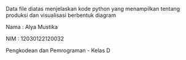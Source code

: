 Data file diatas menjelaskan kode python yang menampilkan tentang produksi dan visualisasi berbentuk diagram

Nama : Alya Mustika 

NIM : 12030122120032

Pengkodean dan Pemrograman - Kelas D
